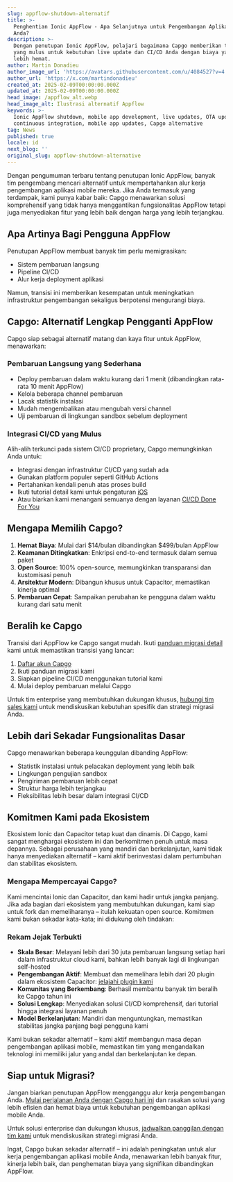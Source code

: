 ```yaml
---
slug: appflow-shutdown-alternatif
title: >-
  Penghentian Ionic AppFlow - Apa Selanjutnya untuk Pengembangan Aplikasi Mobile
  Anda?
description: >-
  Dengan penutupan Ionic AppFlow, pelajari bagaimana Capgo memberikan transisi
  yang mulus untuk kebutuhan live update dan CI/CD Anda dengan biaya yang jauh
  lebih hemat.
author: Martin Donadieu
author_image_url: 'https://avatars.githubusercontent.com/u/4084527?v=4'
author_url: 'https://x.com/martindonadieu'
created_at: 2025-02-09T00:00:00.000Z
updated_at: 2025-02-09T00:00:00.000Z
head_image: /appflow_alt.webp
head_image_alt: Ilustrasi alternatif Appflow
keywords: >-
  Ionic AppFlow shutdown, mobile app development, live updates, OTA updates,
  continuous integration, mobile app updates, Capgo alternative
tag: News
published: true
locale: id
next_blog: ''
original_slug: appflow-shutdown-alternative
---
```

Dengan pengumuman terbaru tentang penutupan Ionic AppFlow, banyak tim pengembang mencari alternatif untuk mempertahankan alur kerja pengembangan aplikasi mobile mereka. Jika Anda termasuk yang terdampak, kami punya kabar baik: Capgo menawarkan solusi komprehensif yang tidak hanya menggantikan fungsionalitas AppFlow tetapi juga menyediakan fitur yang lebih baik dengan harga yang lebih terjangkau.

## Apa Artinya Bagi Pengguna AppFlow

Penutupan AppFlow membuat banyak tim perlu memigrasikan:
- Sistem pembaruan langsung
- Pipeline CI/CD
- Alur kerja deployment aplikasi

Namun, transisi ini memberikan kesempatan untuk meningkatkan infrastruktur pengembangan sekaligus berpotensi mengurangi biaya.

## Capgo: Alternatif Lengkap Pengganti AppFlow

Capgo siap sebagai alternatif matang dan kaya fitur untuk AppFlow, menawarkan:

### Pembaruan Langsung yang Sederhana
- Deploy pembaruan dalam waktu kurang dari 1 menit (dibandingkan rata-rata 10 menit AppFlow)
- Kelola beberapa channel pembaruan
- Lacak statistik instalasi
- Mudah mengembalikan atau mengubah versi channel
- Uji pembaruan di lingkungan sandbox sebelum deployment

### Integrasi CI/CD yang Mulus
Alih-alih terkunci pada sistem CI/CD proprietary, Capgo memungkinkan Anda untuk:
- Integrasi dengan infrastruktur CI/CD yang sudah ada
- Gunakan platform populer seperti GitHub Actions
- Pertahankan kendali penuh atas proses build
- Ikuti tutorial detail kami untuk pengaturan [iOS](https://capgo.app/blog/github-action-capacitor/)
- Atau biarkan kami menangani semuanya dengan layanan [CI/CD Done For You](https://cal.com/martindonadieu/mobile-ci-cd-done-for-you)

## Mengapa Memilih Capgo?

1. **Hemat Biaya**: Mulai dari $14/bulan dibandingkan $499/bulan AppFlow
2. **Keamanan Ditingkatkan**: Enkripsi end-to-end termasuk dalam semua paket
3. **Open Source**: 100% open-source, memungkinkan transparansi dan kustomisasi penuh
4. **Arsitektur Modern**: Dibangun khusus untuk Capacitor, memastikan kinerja optimal
5. **Pembaruan Cepat**: Sampaikan perubahan ke pengguna dalam waktu kurang dari satu menit

## Beralih ke Capgo

Transisi dari AppFlow ke Capgo sangat mudah. Ikuti [panduan migrasi detail](/docs/upgrade/from-appflow-to-capgo) kami untuk memastikan transisi yang lancar:

1. [Daftar akun Capgo](/register/)
2. Ikuti panduan migrasi kami
3. Siapkan pipeline CI/CD menggunakan tutorial kami
4. Mulai deploy pembaruan melalui Capgo

Untuk tim enterprise yang membutuhkan dukungan khusus, [hubungi tim sales kami](https://cal.com/martindonadieu/capgo-enterprise-inquiry) untuk mendiskusikan kebutuhan spesifik dan strategi migrasi Anda.

## Lebih dari Sekadar Fungsionalitas Dasar

Capgo menawarkan beberapa keunggulan dibanding AppFlow:
- Statistik instalasi untuk pelacakan deployment yang lebih baik
- Lingkungan pengujian sandbox
- Pengiriman pembaruan lebih cepat
- Struktur harga lebih terjangkau
- Fleksibilitas lebih besar dalam integrasi CI/CD

## Komitmen Kami pada Ekosistem

Ekosistem Ionic dan Capacitor tetap kuat dan dinamis. Di Capgo, kami sangat menghargai ekosistem ini dan berkomitmen penuh untuk masa depannya. Sebagai perusahaan yang mandiri dan berkelanjutan, kami tidak hanya menyediakan alternatif – kami aktif berinvestasi dalam pertumbuhan dan stabilitas ekosistem.

### Mengapa Mempercayai Capgo?
Kami mencintai Ionic dan Capacitor, dan kami hadir untuk jangka panjang. Jika ada bagian dari ekosistem yang membutuhkan dukungan, kami siap untuk fork dan memeliharanya – itulah kekuatan open source. Komitmen kami bukan sekadar kata-kata; ini didukung oleh tindakan:

### Rekam Jejak Terbukti
- **Skala Besar**: Melayani lebih dari 30 juta pembaruan langsung setiap hari dalam infrastruktur cloud kami, bahkan lebih banyak lagi di lingkungan self-hosted
- **Pengembangan Aktif**: Membuat dan memelihara lebih dari 20 plugin dalam ekosistem Capacitor: [jelajahi plugin kami](https://github.com/cap-go/)
- **Komunitas yang Berkembang**: Berhasil membantu banyak tim beralih ke Capgo tahun ini
- **Solusi Lengkap**: Menyediakan solusi CI/CD komprehensif, dari tutorial hingga integrasi layanan penuh
- **Model Berkelanjutan**: Mandiri dan menguntungkan, memastikan stabilitas jangka panjang bagi pengguna kami

Kami bukan sekadar alternatif – kami aktif membangun masa depan pengembangan aplikasi mobile, memastikan tim yang mengandalkan teknologi ini memiliki jalur yang andal dan berkelanjutan ke depan.

## Siap untuk Migrasi?

Jangan biarkan penutupan AppFlow mengganggu alur kerja pengembangan Anda. [Mulai perjalanan Anda dengan Capgo hari ini](/register/) dan rasakan solusi yang lebih efisien dan hemat biaya untuk kebutuhan pengembangan aplikasi mobile Anda.

Untuk solusi enterprise dan dukungan khusus, [jadwalkan panggilan dengan tim kami](https://cal.com/martindonadieu/capgo-enterprise-inquiry) untuk mendiskusikan strategi migrasi Anda.

Ingat, Capgo bukan sekadar alternatif – ini adalah peningkatan untuk alur kerja pengembangan aplikasi mobile Anda, menawarkan lebih banyak fitur, kinerja lebih baik, dan penghematan biaya yang signifikan dibandingkan AppFlow.
